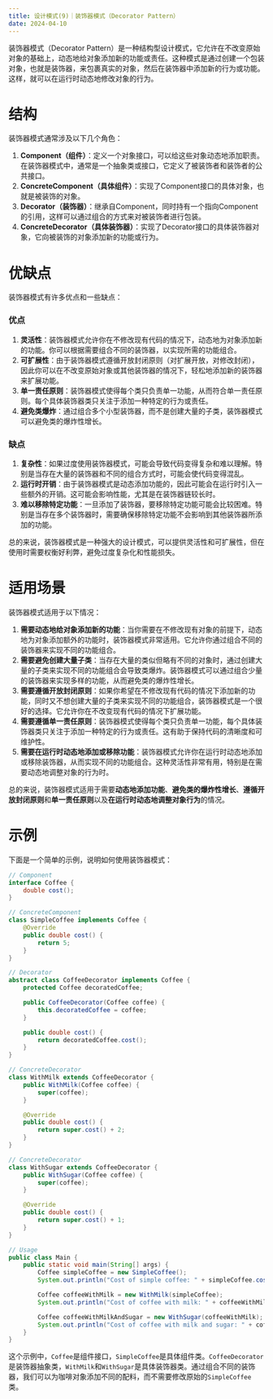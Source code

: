 ```yaml
---
title: 设计模式(9)｜装饰器模式（Decorator Pattern）
date: 2024-04-10
---
```

装饰器模式（Decorator Pattern）是一种结构型设计模式，它允许在不改变原始对象的基础上，动态地给对象添加新的功能或责任。这种模式是通过创建一个包装对象，也就是装饰器，来包裹真实的对象，然后在装饰器中添加新的行为或功能。这样，就可以在运行时动态地修改对象的行为。
# 结构
装饰器模式通常涉及以下几个角色：

1.  **Component（组件）**：定义一个对象接口，可以给这些对象动态地添加职责。在装饰器模式中，通常是一个抽象类或接口，它定义了被装饰者和装饰者的公共接口。
2.  **ConcreteComponent（具体组件）**：实现了Component接口的具体对象，也就是被装饰的对象。
3.  **Decorator（装饰器）**：继承自Component，同时持有一个指向Component的引用，这样可以通过组合的方式来对被装饰者进行包装。
4.  **ConcreteDecorator（具体装饰器）**：实现了Decorator接口的具体装饰器对象，它向被装饰的对象添加新的功能或行为。
# 优缺点
装饰器模式有许多优点和一些缺点：
### 优点

1.  **灵活性**：装饰器模式允许你在不修改现有代码的情况下，动态地为对象添加新的功能。你可以根据需要组合不同的装饰器，以实现所需的功能组合。
2.  **可扩展性**：由于装饰器模式遵循开放封闭原则（对扩展开放，对修改封闭），因此你可以在不改变原始对象或其他装饰器的情况下，轻松地添加新的装饰器来扩展功能。
3.  **单一责任原则**：装饰器模式使得每个类只负责单一功能，从而符合单一责任原则。每个具体装饰器类只关注于添加一种特定的行为或责任。
4.  **避免类爆炸**：通过组合多个小型装饰器，而不是创建大量的子类，装饰器模式可以避免类的爆炸性增长。
### 缺点

1.  **复杂性**：如果过度使用装饰器模式，可能会导致代码变得复杂和难以理解。特别是当存在大量的装饰器和不同的组合方式时，可能会使代码变得混乱。
2.  **运行时开销**：由于装饰器模式是动态添加功能的，因此可能会在运行时引入一些额外的开销。这可能会影响性能，尤其是在装饰器链较长时。
3.  **难以移除特定功能**：一旦添加了装饰器，要移除特定功能可能会比较困难。特别是当存在多个装饰器时，需要确保移除特定功能不会影响到其他装饰器所添加的功能。

总的来说，装饰器模式是一种强大的设计模式，可以提供灵活性和可扩展性，但在使用时需要权衡好利弊，避免过度复杂化和性能损失。
# 适用场景
装饰器模式适用于以下情况：

1.  **需要动态地给对象添加新的功能**：当你需要在不修改现有对象的前提下，动态地为对象添加额外的功能时，装饰器模式非常适用。它允许你通过组合不同的装饰器来实现不同的功能组合。
2.  **需要避免创建大量子类**：当存在大量的类似但略有不同的对象时，通过创建大量的子类来实现不同的功能组合会导致类爆炸。装饰器模式可以通过组合少量的装饰器来实现多样的功能，从而避免类的爆炸性增长。
3.  **需要遵循开放封闭原则**：如果你希望在不修改现有代码的情况下添加新的功能，同时又不想创建大量的子类来实现不同的功能组合，装饰器模式是一个很好的选择。它允许你在不改变现有代码的情况下扩展功能。
4.  **需要遵循单一责任原则**：装饰器模式使得每个类只负责单一功能，每个具体装饰器类只关注于添加一种特定的行为或责任。这有助于保持代码的清晰度和可维护性。
5.  **需要在运行时动态地添加或移除功能**：装饰器模式允许你在运行时动态地添加或移除装饰器，从而实现不同的功能组合。这种灵活性非常有用，特别是在需要动态地调整对象的行为时。

总的来说，装饰器模式适用于需要**动态地添加功能**、**避免类的爆炸性增长**、**遵循开放封闭原则**和**单一责任原则**以及**在运行时动态地调整对象行为**的情况。
# 示例
下面是一个简单的示例，说明如何使用装饰器模式：
```java
// Component
interface Coffee {
    double cost();
}

// ConcreteComponent
class SimpleCoffee implements Coffee {
    @Override
    public double cost() {
        return 5;
    }
}

// Decorator
abstract class CoffeeDecorator implements Coffee {
    protected Coffee decoratedCoffee;

    public CoffeeDecorator(Coffee coffee) {
        this.decoratedCoffee = coffee;
    }

    public double cost() {
        return decoratedCoffee.cost();
    }
}

// ConcreteDecorator
class WithMilk extends CoffeeDecorator {
    public WithMilk(Coffee coffee) {
        super(coffee);
    }

    @Override
    public double cost() {
        return super.cost() + 2;
    }
}

// ConcreteDecorator
class WithSugar extends CoffeeDecorator {
    public WithSugar(Coffee coffee) {
        super(coffee);
    }

    @Override
    public double cost() {
        return super.cost() + 1;
    }
}

// Usage
public class Main {
    public static void main(String[] args) {
        Coffee simpleCoffee = new SimpleCoffee();
        System.out.println("Cost of simple coffee: " + simpleCoffee.cost());

        Coffee coffeeWithMilk = new WithMilk(simpleCoffee);
        System.out.println("Cost of coffee with milk: " + coffeeWithMilk.cost());

        Coffee coffeeWithMilkAndSugar = new WithSugar(coffeeWithMilk);
        System.out.println("Cost of coffee with milk and sugar: " + coffeeWithMilkAndSugar.cost());
    }
}
```

这个示例中，`Coffee`是组件接口，`SimpleCoffee`是具体组件类。`CoffeeDecorator`是装饰器抽象类，`WithMilk`和`WithSugar`是具体装饰器类。通过组合不同的装饰器，我们可以为咖啡对象添加不同的配料，而不需要修改原始的`SimpleCoffee`类。
